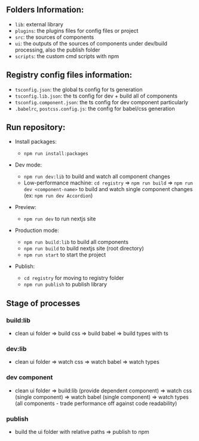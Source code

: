 ## Folders Information:
- `lib`: external library
- `plugins`: the plugins files for config files or project
- `src`: the sources of components
- `ui`: the outputs of the sources of components under dev/build processing, also the publish folder
- `scripts`: the custom cmd scripts with npm

## Registry config files information:
- `tsconfig.json`: the global ts config for ts generation
- `tsconfig.lib.json`: the ts config for dev + build all of components
- `tsconfig.component.json`: the ts config for dev component particularly
- `.babelrc`, `postcss.config.js`: the config for babel/css generation 



## Run repository:
- Install packages: 
  - `npm run install:packages`

- Dev mode: 
  - `npm run dev:lib` to build and watch all component changes
  - Low-performance machine: `cd registry` => `npm run build` => `npm run dev <component-name>`  to build and watch single component changes (ex: `npm run dev Accordion`)

- Preview:
  - `npm run dev` to run nextjs site

- Production mode:
  - `npm run build:lib` to build all components
  - `npm run build` to build nextjs site (root directory)
  - `npm run start` to start the project

- Publish:
  - `cd registry` for moving to registry folder
  - `npm run publish` to publish library

## Stage of processes

### build:lib

- clean ui folder => build css => build babel => build types with ts

### dev:lib

- clean ui folder => watch css => watch babel => watch types

### dev component

- clean ui folder => build:lib (provide dependent component) => watch css (single component) => watch babel (single component) => watch types (all components - trade performance off against code readability)

### publish 

- build the ui folder with relative paths => publish to npm